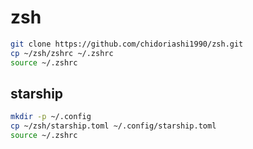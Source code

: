 # zsh

```sh
git clone https://github.com/chidoriashi1990/zsh.git
cp ~/zsh/zshrc ~/.zshrc
source ~/.zshrc
```

## starship

```sh
mkdir -p ~/.config
cp ~/zsh/starship.toml ~/.config/starship.toml
source ~/.zshrc  
```

